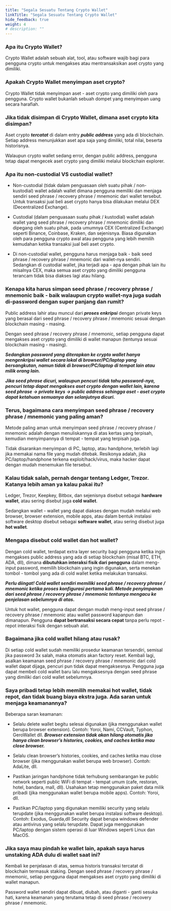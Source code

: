 ```yaml
---
title: "Segala Sesuatu Tentang Crypto Wallet"
linkTitle: "Segala Sesuatu Tentang Crypto Wallet"
hide_feedback: true
weight: 4
# description: ""
---
```


### **Apa itu Crypto Wallet?**

Crypto Wallet adalah sebuah alat, tool, atau software wajib bagi para pengguna crypto untuk mengakses atau mentransaksikan aset crypto yang dimiliki.

### **Apakah Crypto Wallet menyimpan aset crypto?**

Crypto Wallet tidak menyimpan aset - aset crypto yang dimiliki oleh para pengguna. Crypto wallet bukanlah sebuah dompet yang menyimpan uang secara harafiah. 

### **Jika tidak disimpan di Crypto Wallet, dimana aset crypto kita disimpan?**

Aset crypto ***tercatat*** di dalam entry ***public address*** yang ada di blockchain. Setiap address menunjukkan aset apa saja yang dimiliki, total nilai, beserta historisnya.

Walaupun crypto wallet sedang error, dengan public address, pengguna tetap dapat mengecek aset crypto yang dimiliki melalui blockchain explorer.

### **Apa itu non-custodial VS custodial wallet?**

* Non-custodial (tidak dalam penguasaan oleh suatu pihak / non-kustodial) wallet adalah wallet dimana pengguna memiliki dan menjaga sendiri seed phrase / recovery phrase / mnemonic dari wallet tersebut. Untuk transaksi jual beli aset crypto hanya bisa dilakukan melalui DEX (Decentralized Exchange).

* Custodial (dalam penguasaan suatu pihak / kustodial) wallet adalah wallet yang seed phrase / recovery phrase / mnemonic dimiliki dan dipegang oleh suatu pihak, pada umumnya CEX (Centralized Exchange) seperti Binance, Coinbase, Kraken, dan sejenisnya. Biasa digunakan oleh para pengguna crypto awal atau pengguna yang lebih memilih kemudahan ketika transaksi jual beli aset crypto.

* Di non-custodial wallet, pengguna harus menjaga baik - baik seed phrase / recovery phrase / mnemonic dari wallet-nya sendiri. Sedangkan di custodial wallet, jika terjadi apa - apa dengan pihak lain itu misalnya CEX, maka semua aset crypto yang dimiliki pengguna terancam tidak bisa diakses lagi atau hilang.

### **Kenapa kita harus simpan seed phrase / recovery phrase / mnemonic baik - baik walaupun crypto wallet-nya juga sudah di-password dengan super panjang dan rumit?**

Public address lahir atau muncul dari ***proses enkripsi*** dengan private keys yang berasal dari seed phrase / recovery phrase / mnemonic sesuai dengan blockchain masing - masing.

Dengan seed phrase / recovery phrase / mnemonic, setiap pengguna dapat mengakses aset crypto yang dimiliki di wallet manapun (tentunya sesuai blockchain masing - masing).

***Sedangkan password yang diterapkan ke crypto wallet hanya mengenkripsi wallet secara lokal di browser/PC/laptop yang bersangkutan, namun tidak di browser/PC/laptop di tempat lain atau milik orang lain.***

***Jika seed phrase dicuri, walaupun pencuri tidak tahu password-nya, pencuri tetap dapat mengakses aset crypto dengan wallet lain, karena seed phrase → private keys → public address sehingga aset - aset crypto dapat ketahuan semuanya dan selanjutnya dicuri.***

### **Terus, bagaimana cara menyimpan seed phrase / recovery phrase / mnemonic yang paling aman?**

Metode paling aman untuk menyimpan seed phrase / recovery phrase / mnemonic adalah dengan menuliskannya di atas kertas yang terpisah, kemudian menyimpannya di tempat - tempat yang terpisah juga.

Tidak disarankan menyimpan di PC, laptop, atau handphone, terlebih lagi jika memakai nama file yang mudah ditebak. Resikonya adalah, jika PC/laptop/handphone terkena exploit/hack/virus, maka hacker dapat dengan mudah menemukan file tersebut.

### **Kalau tidak salah, pernah dengar tentang Ledger, Trezor. Katanya lebih aman ya kalau pakai itu?**

Ledger, Trezor, Keepkey, Bitbox, dan sejenisnya disebut sebagai **hardware wallet**, atau sering disebut juga **cold wallet**.

Sedangkan wallet - wallet yang dapat diakses dengan mudah melalui web browser, browser extension, mobile apps, atau dalam bentuk instalasi software desktop disebut sebagai **software wallet**, atau sering disebut juga **hot wallet**.

### **Mengapa disebut cold wallet dan hot wallet?**

Dengan cold wallet, terdapat extra layer security bagi pengguna ketika ingin mengakses public address yang ada di setiap blockchain (misal BTC, ETH, ADA, dll), dimana **dibutuhkan interaksi fisik dari pengguna** dalam meng-input password, memilih blockchain yang ingin digunakan, serta menekan tombol - tombol yang ada di cold wallet ketika melakukan transaksi.

***Perlu diingat! Cold wallet sendiri memiliki seed phrase / recovery phrase / mnemonic ketika proses konfigurasi pertama kali. Metode penyimpanan dari seed phrase / recovery phrase / mnemonic tentunya mengacu ke penjelasan sebelumnya di atas.***

Untuk hot wallet, pengguna dapat dengan mudah meng-input seed phrase / recovery phrase / mnemonic atau wallet password kapanpun dan dimanapun. Pengguna **dapat bertransaksi secara cepat** tanpa perlu repot - repot interaksi fisik dengan sebuah alat.

### **Bagaimana jika cold wallet hilang atau rusak?**

Di setiap cold wallet sudah memiliki prosedur keamanan tersendiri, semisal jika password 3x salah, maka otomatis akan factory reset. Kembali lagi, asalkan keamanan seed phrase / recovery phrase / mnemonic dari cold wallet dapat dijaga, pencuri pun tidak dapat mengaksesnya. Pengguna juga dapat membeli cold wallet baru lalu mengaksesnya dengan seed phrase yang dimiliki dari cold wallet sebelumnya.

### **Saya pribadi tetap lebih memilih memakai hot wallet, tidak repot, dan tidak buang biaya ekstra juga. Ada saran untuk menjaga keamanannya?**

Beberapa saran keamanan:
* Selalu delete wallet begitu selesai digunakan (jika menggunakan wallet berupa browser extension). Contoh: Yoroi, Nami, CCVault, Typhon, GeroWallet dll. 
***Browser extension tidak akan hilang otomatis jika hanya clean browser’s histories, cookies, and caches ketika mau close browser.***

* Selalu clean browser’s histories, cookies, and caches ketika mau close browser (jika menggunakan wallet berupa web browser). Contoh: AdaLite, dll.

* Pastikan jaringan handphone tidak terhubung sembarangan ke public network seperti public WiFi di tempat - tempat umum (cafe, restoran, hotel, bandara, mall, dll). Usahakan tetap menggunakan paket data milik pribadi (jika menggunakan wallet berupa mobile apps). Contoh: Yoroi, dll.

* Pastikan PC/laptop yang digunakan memiliki security yang selalu terupdate (jika menggunakan wallet berupa instalasi software desktop). Contoh: Exodus, Guarda,dll
Security dapat berupa windows defender atau antivirus yang selalu terupdate. Dapat juga menggunakan PC/laptop dengan sistem operasi di luar Windows seperti Linux dan MacOS.

### **Jika saya mau pindah ke wallet lain, apakah saya harus unstaking ADA dulu di wallet saat ini?**

Kembali ke penjelasan di atas, semua historis transaksi tercatat di blockchain termasuk staking. Dengan seed phrase / recovery phrase / mnemonic, setiap pengguna dapat mengakses aset crypto yang dimiliki di wallet manapun.

Password wallet sendiri dapat dibuat, diubah, atau diganti - ganti sesuka hati, karena keamanan yang terutama tetap di seed phrase / recovery phrase / mnemonic.